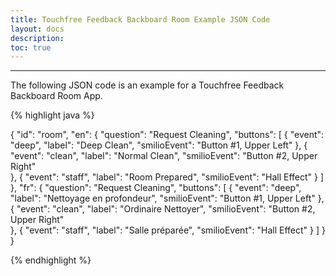 ```yaml
---
title: Touchfree Feedback Backboard Room Example JSON Code
layout: docs
description: 
toc: true
---
```


---------------------------------------


The following JSON code is an example for a Touchfree Feedback Backboard Room App.

{% highlight java %}

{
  "id": "room",
	"en": {
    "question": "Request Cleaning",
		"buttons": [ 
			{
				"event": "deep",
				"label": "Deep Clean",
				"smilioEvent": "Button #1, Upper Left"
			},
			{
				"event": "clean",
				"label": "Normal Clean",
				"smilioEvent": "Button #2, Upper Right"			
			},
			{
				"event": "staff",
				"label": "Room Prepared",
        "smilioEvent": "Hall Effect"
			}
		]
	},
	"fr": {
    "question": "Request Cleaning",
		"buttons": [ 
			{
				"event": "deep",
				"label": "Nettoyage en profondeur",
				"smilioEvent": "Button #1, Upper Left"
			},
			{
				"event": "clean",
				"label": "Ordinaire Nettoyer",
				"smilioEvent": "Button #2, Upper Right"			
			},
			{
				"event": "staff",
				"label": "Salle préparée",
        "smilioEvent": "Hall Effect"
			}
		]
	}
}

{% endhighlight %}
